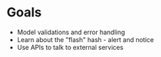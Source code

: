 # Goals

* Model validations and error handling
* Learn about the "flash" hash - alert and notice
* Use APIs to talk to external services
